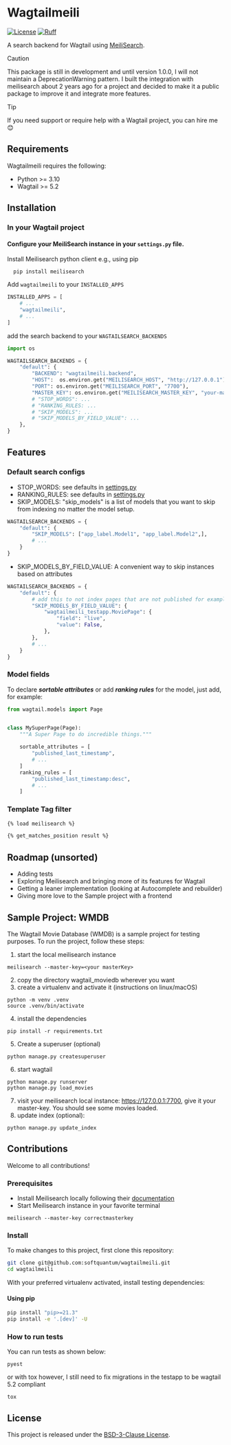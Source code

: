 # Wagtailmeili
[![License](https://img.shields.io/badge/license-BSD-blue.svg?style=flat)](https://opensource.org/licenses/BSD-3-Clause)
[![Ruff](https://img.shields.io/endpoint?url=https://raw.githubusercontent.com/astral-sh/ruff/main/assets/badge/v2.json)](https://github.com/astral-sh/ruff)

A search backend for Wagtail using [MeiliSearch](https://github.com/meilisearch/MeiliSearch).

> [!CAUTION]
> This package is still in development and until version 1.0.0, I will not maintain a DeprecationWarning pattern.
> I built the integration with meilisearch about 2 years ago for a project and decided to make it a public package to improve it and integrate more features.

> [!TIP]  
> If you need support or require help with a Wagtail project, you can hire me 😊

## Requirements
Wagtailmeili requires the following:
- Python >= 3.10
- Wagtail >= 5.2

## Installation

### In your Wagtail project
#### Configure your MeiliSearch instance in your `settings.py` file.
Install Meilisearch python client e.g., using pip
```shell
  pip install meilisearch
```
Add `wagtailmeili` to your `INSTALLED_APPS`
```python
INSTALLED_APPS = [
    # ...
    "wagtailmeili",
    # ...
]
```
add the search backend to your `WAGTAILSEARCH_BACKENDS`
```python
import os

WAGTAILSEARCH_BACKENDS = {
    "default": {
        "BACKEND": "wagtailmeili.backend",
        "HOST":  os.environ.get("MEILISEARCH_HOST", "http://127.0.0.1"),
        "PORT": os.environ.get("MEILISEARCH_PORT", "7700"),
        "MASTER_KEY": os.environ.get("MEILISEARCH_MASTER_KEY", "your-master-key"),
        # "STOP_WORDS": ...
        # "RANKING_RULES: ...
        # "SKIP_MODELS": ...
        # "SKIP_MODELS_BY_FIELD_VALUE": ...
    },
}
```
## Features
### Default search configs
* STOP_WORDS: see defaults in [settings.py](src/wagtailmeili/settings.py)
* RANKING_RULES: see defaults in [settings.py](src/wagtailmeili/settings.py)
* SKIP_MODELS: "skip_models" is a list of models that you want to skip from indexing no matter the model setup.
```python
WAGTAILSEARCH_BACKENDS = {
    "default": {
        "SKIP_MODELS": ["app_label.Model1", "app_label.Model2",],
        # ...
    }
}
```
* SKIP_MODELS_BY_FIELD_VALUE: A convenient way to skip instances based on attributes
```python
WAGTAILSEARCH_BACKENDS = {
    "default": {
        # add this to not index pages that are not published for example
        "SKIP_MODELS_BY_FIELD_VALUE": {
            "wagtailmeili_testapp.MoviePage": {
                "field": "live",
                "value": False,
            },
        },
        # ...
    }
}
```

### Model fields

To declare **_sortable attributes_** or add **_ranking rules_** for the model, just add, for example:
```python
from wagtail.models import Page


class MySuperPage(Page):
    """A Super Page to do incredible things."""
    
    sortable_attributes = [
        "published_last_timestamp", 
        # ...
    ]
    ranking_rules = [
        "published_last_timestamp:desc",
        # ...
    ]
```

### Template Tag filter
```html
{% load meilisearch %}

{% get_matches_position result %}
```

## Roadmap (unsorted)
- Adding tests
- Exploring Meilisearch and bringing more of its features for Wagtail
- Getting a leaner implementation (looking at Autocomplete and rebuilder)
- Giving more love to the Sample project with a frontend

## Sample Project: WMDB
The Wagtail Movie Database (WMDB) is a sample project for testing purposes. To run the project, follow these steps:
1. start the local meilisearch instance
```shell
meilisearch --master-key=<your masterKey>
```
2. copy the directory wagtail_moviedb wherever you want
3. create a virtualenv and activate it (instructions on linux/macOS)
```shell
python -m venv .venv
source .venv/bin/activate
```
4. install the dependencies
```shell
pip install -r requirements.txt
```
5. Create a superuser (optional)
```shell
python manage.py createsuperuser
```
6. start wagtail
```shell
python manage.py runserver
python manage.py load_movies
```
7. visit your meilisearch local instance: https://127.0.0.1:7700, give it your master-key.  You should see some movies loaded.
8. update index (optional):
```shell
python manage.py update_index
```

## Contributions
Welcome to all contributions!

### Prerequisites
- Install Meilisearch locally following their [documentation](https://www.meilisearch.com/docs/learn/self_hosted/install_meilisearch_locally)
- Start Meilisearch instance in your favorite terminal

```shell
meilisearch --master-key correctmasterkey
```

### Install
To make changes to this project, first clone this repository:

```sh
git clone git@github.com:softquantum/wagtailmeili.git
cd wagtailmeili
```

With your preferred virtualenv activated, install testing dependencies:
#### Using pip

```sh
pip install "pip>=21.3"
pip install -e '.[dev]' -U
```
### How to run tests

You can run tests as shown below:
```shell
pyest 
```
or with tox however, I still need to fix migrations in the testapp to be wagtail 5.2 compliant
```
tox
```

## License
This project is released under the [BSD-3-Clause License](LICENSE).

